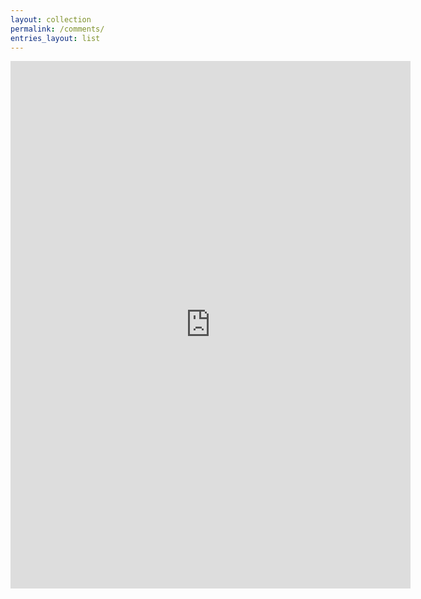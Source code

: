```yaml
---
layout: collection
permalink: /comments/
entries_layout: list
---
```



<iframe src="https://docs.google.com/forms/d/e/1FAIpQLSfUn1i6rcmNXVSOXcF8haPebi_6y-JTXLyn6x7obgkP4TWQ0w/viewform?embedded=true" width="640" height="844" frameborder="0" marginheight="0" marginwidth="0">Loading…</iframe>

